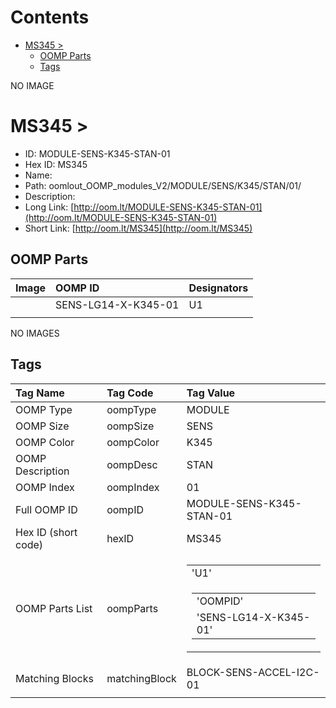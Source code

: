 



Contents
========

* [MS345 > ](#ms345--)
	* [OOMP Parts](#oomp-parts)
	* [Tags](#tags)
  
NO IMAGE  
# MS345 > 

- ID: MODULE-SENS-K345-STAN-01
- Hex ID: MS345
- Name: 
- Path: oomlout_OOMP_modules_V2/MODULE/SENS/K345/STAN/01/
- Description: 
- Long Link: [http://oom.lt/MODULE-SENS-K345-STAN-01](http://oom.lt/MODULE-SENS-K345-STAN-01)
- Short Link: [http://oom.lt/MS345](http://oom.lt/MS345)

## OOMP Parts
  

|Image|OOMP ID|Designators|
| :--- | :--- | :--- |
|![]()|SENS-LG14-X-K345-01|U1|
||||
  
NO IMAGES  
## Tags
  

|Tag Name|Tag Code|Tag Value|
| :--- | :--- | :--- |
|OOMP Type|oompType|MODULE|
|OOMP Size|oompSize|SENS|
|OOMP Color|oompColor|K345|
|OOMP Description|oompDesc|STAN|
|OOMP Index|oompIndex|01|
|Full OOMP ID|oompID|MODULE-SENS-K345-STAN-01|
|Hex ID (short code)|hexID|MS345|
|OOMP Parts List|oompParts|<table><tr><td>'U1'</td></tr><tr><td> <table><tr><td>'OOMPID'</td></tr><tr><td> 'SENS-LG14-X-K345-01'</td></tr></table></td></tr></table>|
|Matching Blocks|matchingBlock|BLOCK-SENS-ACCEL-I2C-01|
||||
